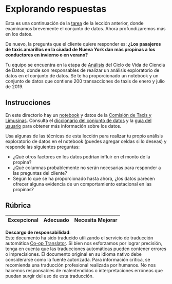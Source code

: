 <!--
CO_OP_TRANSLATOR_METADATA:
{
  "original_hash": "fcc7547171f4530f159676dd73ed772e",
  "translation_date": "2025-08-24T22:19:53+00:00",
  "source_file": "4-Data-Science-Lifecycle/15-analyzing/assignment.md",
  "language_code": "es"
}
-->
# Explorando respuestas

Esta es una continuación de la [tarea](../14-Introduction/assignment.md) de la lección anterior, donde examinamos brevemente el conjunto de datos. Ahora profundizaremos más en los datos.

De nuevo, la pregunta que el cliente quiere responder es: **¿Los pasajeros de taxis amarillos en la ciudad de Nueva York dan más propinas a los conductores en invierno o en verano?**

Tu equipo se encuentra en la etapa de [Análisis](README.md) del Ciclo de Vida de Ciencia de Datos, donde son responsables de realizar un análisis exploratorio de datos en el conjunto de datos. Se te ha proporcionado un notebook y un conjunto de datos que contiene 200 transacciones de taxis de enero y julio de 2019.

## Instrucciones

En este directorio hay un [notebook](../../../../4-Data-Science-Lifecycle/15-analyzing/assignment.ipynb) y datos de la [Comisión de Taxis y Limusinas](https://docs.microsoft.com/en-us/azure/open-datasets/dataset-taxi-yellow?tabs=azureml-opendatasets). Consulta el [diccionario del conjunto de datos](https://www1.nyc.gov/assets/tlc/downloads/pdf/data_dictionary_trip_records_yellow.pdf) y la [guía del usuario](https://www1.nyc.gov/assets/tlc/downloads/pdf/trip_record_user_guide.pdf) para obtener más información sobre los datos.

Usa algunas de las técnicas de esta lección para realizar tu propio análisis exploratorio de datos en el notebook (puedes agregar celdas si lo deseas) y responde las siguientes preguntas:

- ¿Qué otros factores en los datos podrían influir en el monto de la propina?
- ¿Qué columnas probablemente no serán necesarias para responder a las preguntas del cliente?
- Según lo que se ha proporcionado hasta ahora, ¿los datos parecen ofrecer alguna evidencia de un comportamiento estacional en las propinas?

## Rúbrica

Excepcional | Adecuado | Necesita Mejorar
--- | --- | ---

**Descargo de responsabilidad**:  
Este documento ha sido traducido utilizando el servicio de traducción automática [Co-op Translator](https://github.com/Azure/co-op-translator). Si bien nos esforzamos por lograr precisión, tenga en cuenta que las traducciones automáticas pueden contener errores o imprecisiones. El documento original en su idioma nativo debe considerarse como la fuente autorizada. Para información crítica, se recomienda una traducción profesional realizada por humanos. No nos hacemos responsables de malentendidos o interpretaciones erróneas que puedan surgir del uso de esta traducción.